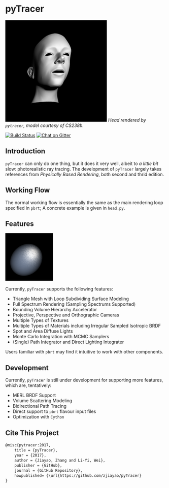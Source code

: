 # pyTracer
![Head Model](examples/head.png)
*Head rendered by `pytracer`, model courtesy of CS238b.*

[![Build Status](https://travis-ci.com/zjiayao/pyTracer.svg?token=9cK4Kmeqpdioyfb1EXxS&branch=stable)](https://travis-ci.com/zjiayao/pyTracer)
[![Chat on Gitter](https://badges.gitter.im/zjiayao/pyTracer.svg)](https://gitter.im/zjiayao/pyTracer/)

## Introduction

`pyTracer` can only do one thing, but it does it very well, albeit to
*a little bit* slow: photorealistic ray tracing.
The development of `pyTracer` largely takes references from *Physically Based Rendering*,
both second and thrid edition.

## Working Flow

The normal working flow is essentially the same
as the main rendering loop specified in `pbrt`;
A concrete example is given in `head.py`.

## Features

![Matte Example](examples/matte.png)

Currently, `pyTracer` supports the following
features:

- Triangle Mesh with Loop Subdividing Surface Modeling
- Full Spectrum Rendering (Sampling Spectrums Supported)
- Bounding Volume Hierarchy Accelerator
- Projective, Perspective and Orthographic Cameras
- Multiple Types of Textures
- Multiple Types of Materials including Irregular Sampled Isotropic BRDF
- Spot and Area Diffuse Lights
- Monte Carlo Integration with MCMC Samplers
- (Single) Path Integrator and Direct Lighting Integrater

Users familiar with `pbrt` may find it intuitive to work with other components.

## Development

Currently, `pyTracer` is still under development for supporting more features,
which are, tentatively:

- MERL BRDF Support
- Volume Scattering Modeling
- Bidirectional Path Tracing
- Direct support to `pbrt` flavour input files
- Optimization with `Cython`

## Cite This Project

    @misc{pytracer:2017,
		title = {pyTracer},
		year = {2017},
		author = {Jiayao, Zhang and Li-Yi, Wei},
		publisher = {GitHub},
		journal = {GitHub Repository},
		howpublished= {\url{https://github.com/zjiayao/pyTracer}
    }
